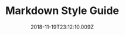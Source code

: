 ---
ref: /2018/11/15/test-post
title: Markdown Style Guide
name: test
date: '2018-11-19T23:12:10.009Z'
comment: |-
  > This is a test comment
  > 
  > > with single quotes
  > > 
  > > > and double quotes

  Muahhahahahah!

---